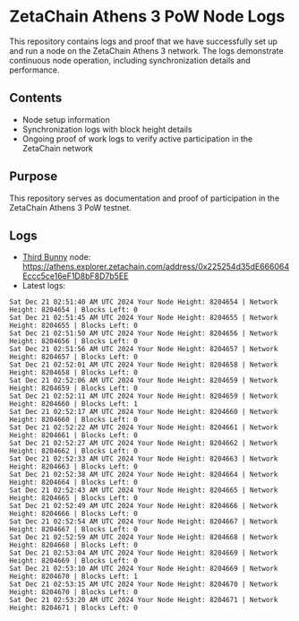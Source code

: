 # ZetaChain Athens 3 PoW Node Logs
This repository contains logs and proof that we have successfully set up and run a node on the ZetaChain Athens 3 network. The logs demonstrate continuous node operation, including synchronization details and performance.

## Contents
- Node setup information
- Synchronization logs with block height details
- Ongoing proof of work logs to verify active participation in the ZetaChain network

## Purpose
This repository serves as documentation and proof of participation in the ZetaChain Athens 3 PoW testnet.

## Logs

- [Third Bunny](https://thirdbunny.xyz/) node: https://athens.explorer.zetachain.com/address/0x225254d35dE666064Eccc5ce16eF1D8bF8D7b5EE
- Latest logs:
```
Sat Dec 21 02:51:40 AM UTC 2024 Your Node Height: 8204654 | Network Height: 8204654 | Blocks Left: 0
Sat Dec 21 02:51:45 AM UTC 2024 Your Node Height: 8204655 | Network Height: 8204655 | Blocks Left: 0
Sat Dec 21 02:51:50 AM UTC 2024 Your Node Height: 8204656 | Network Height: 8204656 | Blocks Left: 0
Sat Dec 21 02:51:56 AM UTC 2024 Your Node Height: 8204657 | Network Height: 8204657 | Blocks Left: 0
Sat Dec 21 02:52:01 AM UTC 2024 Your Node Height: 8204658 | Network Height: 8204658 | Blocks Left: 0
Sat Dec 21 02:52:06 AM UTC 2024 Your Node Height: 8204659 | Network Height: 8204659 | Blocks Left: 0
Sat Dec 21 02:52:11 AM UTC 2024 Your Node Height: 8204659 | Network Height: 8204660 | Blocks Left: 1
Sat Dec 21 02:52:17 AM UTC 2024 Your Node Height: 8204660 | Network Height: 8204660 | Blocks Left: 0
Sat Dec 21 02:52:22 AM UTC 2024 Your Node Height: 8204661 | Network Height: 8204661 | Blocks Left: 0
Sat Dec 21 02:52:27 AM UTC 2024 Your Node Height: 8204662 | Network Height: 8204662 | Blocks Left: 0
Sat Dec 21 02:52:33 AM UTC 2024 Your Node Height: 8204663 | Network Height: 8204663 | Blocks Left: 0
Sat Dec 21 02:52:38 AM UTC 2024 Your Node Height: 8204664 | Network Height: 8204664 | Blocks Left: 0
Sat Dec 21 02:52:43 AM UTC 2024 Your Node Height: 8204665 | Network Height: 8204665 | Blocks Left: 0
Sat Dec 21 02:52:49 AM UTC 2024 Your Node Height: 8204666 | Network Height: 8204666 | Blocks Left: 0
Sat Dec 21 02:52:54 AM UTC 2024 Your Node Height: 8204667 | Network Height: 8204667 | Blocks Left: 0
Sat Dec 21 02:52:59 AM UTC 2024 Your Node Height: 8204668 | Network Height: 8204668 | Blocks Left: 0
Sat Dec 21 02:53:04 AM UTC 2024 Your Node Height: 8204669 | Network Height: 8204669 | Blocks Left: 0
Sat Dec 21 02:53:10 AM UTC 2024 Your Node Height: 8204669 | Network Height: 8204670 | Blocks Left: 1
Sat Dec 21 02:53:15 AM UTC 2024 Your Node Height: 8204670 | Network Height: 8204670 | Blocks Left: 0
Sat Dec 21 02:53:20 AM UTC 2024 Your Node Height: 8204671 | Network Height: 8204671 | Blocks Left: 0
```
